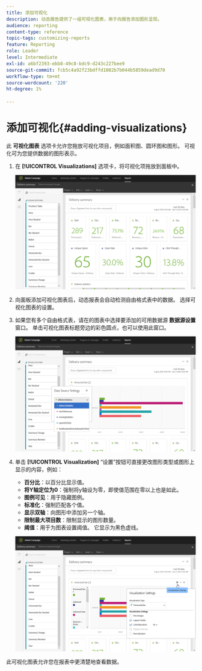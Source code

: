 ```yaml
---
title: 添加可视化
description: 动态报告提供了一组可视化图表，用于向报告添加图形呈现。
audience: reporting
content-type: reference
topic-tags: customizing-reports
feature: Reporting
role: Leader
level: Intermediate
exl-id: a6bf2393-ebb8-49c8-bdc9-d243c227bee9
source-git-commit: fcb5c4a92f23bdffd1082b7b044b5859dead9d70
workflow-type: tm+mt
source-wordcount: '220'
ht-degree: 1%

---
```


# 添加可视化{#adding-visualizations}

此 **可视化图表** 选项卡允许您拖放可视化项目，例如面积图、圆环图和图形。 可视化可为您提供数据的图形表示。

1. 在 **[!UICONTROL Visualizations]** 选项卡，将可视化项拖放到面板中。

   ![](assets/dynamic_report_visualization_1.png)

1. 向面板添加可视化图表后，动态报表会自动检测自由格式表中的数据。 选择可视化图表的设置。
1. 如果您有多个自由格式表，请在的图表中选择要添加的可用数据源 **数据源设置** 窗口。 单击可视化图表标题旁边的彩色圆点，也可以使用此窗口。

   ![](assets/dynamic_report_visualization_2.png)

1. 单击 **[!UICONTROL Visualization]** “设置”按钮可直接更改图形类型或图形上显示的内容，例如：

   * **百分比**：以百分比显示值。
   * **将Y轴定位为0**：强制将y轴设为零，即使值范围在零以上也是如此。
   * **图例可见**：用于隐藏图例。
   * **标准化**：强制匹配各个值。
   * **显示双轴**：向图形中添加另一个轴。
   * **限制最大项目数**：限制显示的图形数量。
   * **阈值**：用于为图表设置阈值。 它显示为黑色虚线。

   ![](assets/dynamic_report_visualization_3.png)

此可视化图表允许您在报表中更清楚地查看数据。
